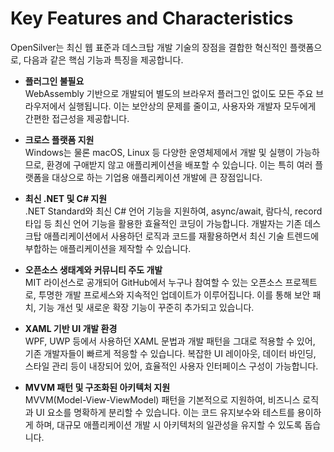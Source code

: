 # Key Features and Characteristics

OpenSilver는 최신 웹 표준과 데스크탑 개발 기술의 장점을 결합한 혁신적인 플랫폼으로, 다음과 같은 핵심 기능과 특징을 제공합니다.

- **플러그인 불필요**  
  WebAssembly 기반으로 개발되어 별도의 브라우저 플러그인 없이도 모든 주요 브라우저에서 실행됩니다. 이는 보안상의 문제를 줄이고, 사용자와 개발자 모두에게 간편한 접근성을 제공합니다.

- **크로스 플랫폼 지원**  
  Windows는 물론 macOS, Linux 등 다양한 운영체제에서 개발 및 실행이 가능하므로, 환경에 구애받지 않고 애플리케이션을 배포할 수 있습니다. 이는 특히 여러 플랫폼을 대상으로 하는 기업용 애플리케이션 개발에 큰 장점입니다.

- **최신 .NET 및 C# 지원**  
  .NET Standard와 최신 C# 언어 기능을 지원하여, async/await, 람다식, record 타입 등 최신 언어 기능을 활용한 효율적인 코딩이 가능합니다. 개발자는 기존 데스크탑 애플리케이션에서 사용하던 로직과 코드를 재활용하면서 최신 기술 트렌드에 부합하는 애플리케이션을 제작할 수 있습니다.

- **오픈소스 생태계와 커뮤니티 주도 개발**  
  MIT 라이선스로 공개되어 GitHub에서 누구나 참여할 수 있는 오픈소스 프로젝트로, 투명한 개발 프로세스와 지속적인 업데이트가 이루어집니다. 이를 통해 보안 패치, 기능 개선 및 새로운 확장 기능이 꾸준히 추가되고 있습니다.

- **XAML 기반 UI 개발 환경**  
  WPF, UWP 등에서 사용하던 XAML 문법과 개발 패턴을 그대로 적용할 수 있어, 기존 개발자들이 빠르게 적응할 수 있습니다. 복잡한 UI 레이아웃, 데이터 바인딩, 스타일 관리 등이 내장되어 있어, 효율적인 사용자 인터페이스 구성이 가능합니다.

- **MVVM 패턴 및 구조화된 아키텍처 지원**  
  MVVM(Model-View-ViewModel) 패턴을 기본적으로 지원하여, 비즈니스 로직과 UI 요소를 명확하게 분리할 수 있습니다. 이는 코드 유지보수와 테스트를 용이하게 하며, 대규모 애플리케이션 개발 시 아키텍처의 일관성을 유지할 수 있도록 돕습니다.
